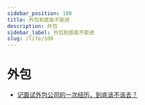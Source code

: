 ```yaml
---
sidebar_position: 100
title: 外包到底能不能进
description: 外包
sidebar_label: 外包到底能不能进
slug: /life/100
---
```

# 外包
- [记面试外包公司的一次经历，到底该不该去？](https://maimai.cn/article/detail?fid=1675710918&efid=jRVdQqiNAVpStGWSske6HQ)